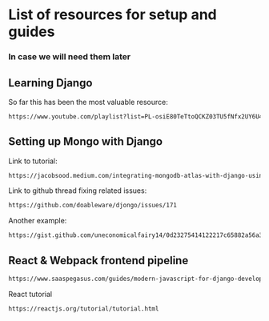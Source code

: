 
# List of resources for setup and guides

### In case we will need them later

## Learning Django
So far this has been the most valuable resource:
```sh
https://www.youtube.com/playlist?list=PL-osiE80TeTtoQCKZ03TU5fNfx2UY6U4p
```

## Setting up Mongo with Django
Link to tutorial:
```sh
https://jacobsood.medium.com/integrating-mongodb-atlas-with-django-using-djongo-962dfd1513eb
```
Link to github thread fixing related issues:
```sh
https://github.com/doableware/djongo/issues/171
```
Another example:
```sh
https://gist.github.com/uneconomicalfairy14/0d23275414122217c65882a56a30d615
```

## React & Webpack frontend pipeline
```sh
https://www.saaspegasus.com/guides/modern-javascript-for-django-developers/integrating-javascript-pipeline/#setting-up-react-with-babel
```

React tutorial
```sh
https://reactjs.org/tutorial/tutorial.html
```
